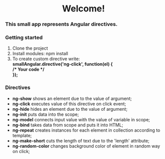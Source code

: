 <h1 align="center">Welcome!</h1>
<h3>This small app represents Angular directives.</h3>

### Getting started
<ol> 
<li>Clone the project</li>
<li>Install modules: npm install</li>
<li>To create custom directive write:<br>
  <b>smallAngular.directive('ng-click', function(el) {<br>
      /* Your code */<br>
     });</b>
</li>
</ol>

<b><h3> Directives </h3></b>
<ul>
  <li><strong>ng-show</strong> shows an element due to the value of argument;</li>
  <li><strong>ng-click</strong> executes value of this directive on click event;</li>
  <li><strong>ng-hide</strong> hides an element due to the value of argument;</li>
  <li><strong>ng-init</strong> puts data into the scope;</li>
  <li><strong>ng-model</strong> connects input value with the value of variable in scope;</li>
  <li><strong>ng-bind</strong> takes data from scope and puts it into HTML;</li>
  <li><strong>ng-repeat</strong> creates instances for each element in collection according to template;</li>
  <li><strong>ng-make-short</strong> cuts the length of text due to the 'length' attribute;</li>
  <li><strong>ng-random-color</strong> changes background color of element in random way on click;</li>
</ul>
